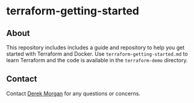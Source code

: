 # terraform-getting-started

## About
This repository includes includes a guide and repository to help you get started with Terraform and Docker. Use `terraform-getting-started.md` to learn Terraform and the code is available in the `terraform-demo` directory. 

## Contact

Contact [Derek Morgan](mailto:derekm1215@gmail.com) for any questions or concerns. 